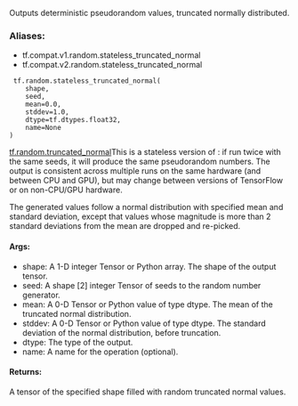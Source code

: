 Outputs deterministic pseudorandom values, truncated normally distributed.
### Aliases:
- tf.compat.v1.random.stateless_truncated_normal
- tf.compat.v2.random.stateless_truncated_normal

```
 tf.random.stateless_truncated_normal(
    shape,
    seed,
    mean=0.0,
    stddev=1.0,
    dtype=tf.dtypes.float32,
    name=None
)
```
[tf.random.truncated_normal](https://tensorflow.google.cn/api_docs/python/tf/random/truncated_normal)This is a stateless version of : if run twice with the same seeds, it will produce the same pseudorandom numbers. The output is consistent across multiple runs on the same hardware (and between CPU and GPU), but may change between versions of TensorFlow or on non-CPU/GPU hardware.

The generated values follow a normal distribution with specified mean and standard deviation, except that values whose magnitude is more than 2 standard deviations from the mean are dropped and re-picked.
#### Args:
- shape: A 1-D integer Tensor or Python array. The shape of the output tensor.
- seed: A shape [2] integer Tensor of seeds to the random number generator.
- mean: A 0-D Tensor or Python value of type dtype. The mean of the truncated normal distribution.
- stddev: A 0-D Tensor or Python value of type dtype. The standard deviation of the normal distribution, before truncation.
- dtype: The type of the output.
- name: A name for the operation (optional).
#### Returns:
A tensor of the specified shape filled with random truncated normal values.
